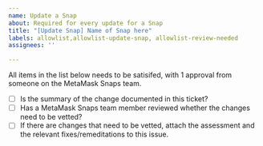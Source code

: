 ```yaml
---
name: Update a Snap
about: Required for every update for a Snap
title: "[Update Snap] Name of Snap here"
labels: allowlist,allowlist-update-snap, allowlist-review-needed
assignees: ''

---
```


All items in the list below needs to be satisifed, with 1 approval from someone on the MetaMask Snaps team.

- [ ] Is the summary of the change documented in this ticket?
- [ ] Has a MetaMask Snaps team member reviewed whether the changes need to be vetted?
- [ ] If there are changes that need to be vetted, attach the assessment and the relevant fixes/remeditations to this issue.
